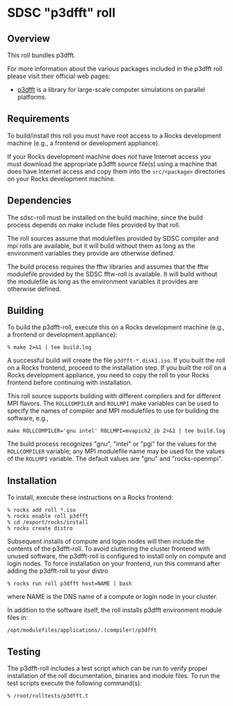 # SDSC "p3dfft" roll

## Overview

This roll bundles p3dfft.

For more information about the various packages included in the p3dfft roll please visit their official web pages:

- <a href="https://code.google.com/p/p3dfft" target="_blank">p3dfft</a> is a library for large-scale computer simulations on parallel platforms.

## Requirements

To build/install this roll you must have root access to a Rocks development
machine (e.g., a frontend or development appliance).

If your Rocks development machine does *not* have Internet access you must
download the appropriate p3dfft source file(s) using a machine that does
have Internet access and copy them into the `src/<package>` directories on your
Rocks development machine.


## Dependencies

The sdsc-roll must be installed on the build machine, since the build process
depends on make include files provided by that roll.

The roll sources assume that modulefiles provided by SDSC compiler and mpi
rolls are available, but it will build without them as long as the environment
variables they provide are otherwise defined.

The build process requires the fftw libraries and assumes that the fftw
modulefile provided by the SDSC fftw-roll is available.  It will build without
the modulefile as long as the environment variables it provides are otherwise
defined.


## Building

To build the p3dfft-roll, execute this on a Rocks development
machine (e.g., a frontend or development appliance):

```shell
% make 2>&1 | tee build.log
```

A successful build will create the file `p3dfft-*.disk1.iso`.  If you built the
roll on a Rocks frontend, proceed to the installation step. If you built the
roll on a Rocks development appliance, you need to copy the roll to your Rocks
frontend before continuing with installation.

This roll source supports building with different compilers and for different
MPI flavors.  The `ROLLCOMPILER` and `ROLLMPI` make variables can be used to
specify the names of compiler and MPI modulefiles to use for building the
software, e.g.,

```shell
make ROLLCOMPILER='gnu intel' ROLLMPI=mvapich2_ib 2>&1 | tee build.log
```

The build process recognizes "gnu", "intel" or "pgi" for the values for the
`ROLLCOMPILER` variable; any MPI modulefile name may be used for the values of
the `ROLLMPI` variable.  The default values are "gnu" and "rocks-openmpi".


## Installation

To install, execute these instructions on a Rocks frontend:

```shell
% rocks add roll *.iso
% rocks enable roll p3dfft
% cd /export/rocks/install
% rocks create distro
```

Subsequent installs of compute and login nodes will then include the contents
of the p3dfft-roll.  To avoid cluttering the cluster frontend with unused
software, the p3dfft-roll is configured to install only on compute and
login nodes. To force installation on your frontend, run this command after
adding the p3dfft-roll to your distro

```shell
% rocks run roll p3dfft host=NAME | bash
```

where NAME is the DNS name of a compute or login node in your cluster.

In addition to the software itself, the roll installs p3dfft environment
module files in:

```shell
/opt/modulefiles/applications/.(compiler)/p3dfft
```


## Testing

The p3dfft-roll includes a test script which can be run to verify proper
installation of the roll documentation, binaries and module files. To
run the test scripts execute the following command(s):

```shell
% /root/rolltests/p3dfft.t 
```
